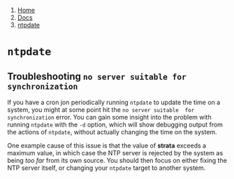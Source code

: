 <!-- -
Title: ntpdate
Description: ntpdate
First Published: 2013-12-18
Last Updated: 2013-12-18
- -->

<ol class="breadcrumb" itemprop="breadcrumb">
	<li><a href="/">Home</a></li>
	<li><a href="/docs/">Docs</a></li>
	<li><a href="/docs/ntpdate.html">ntpdate</a></li>
</ol>

`ntpdate`
=========

Troubleshooting `no server suitable for synchronization`
--------------------------------------------------------

If you have a cron jon periodically running `ntpdate` to update the 
time on a system, you might at some point hit the `no server suitable 
for synchronization` error. You can gain some insight into the problem 
with running `ntpdate` with the `-d` option, which will show debugging 
output from the actions of `ntpdate`, without actually changing the 
time on the system.

One example cause of this issue is that the value of **strata** exceeds 
a maximum value, in which case the NTP server is rejected by the system 
as being *too far* from its own source. You should then focus on either 
fixing the NTP server itself, or changing your `ntpdate` target to 
another system.
